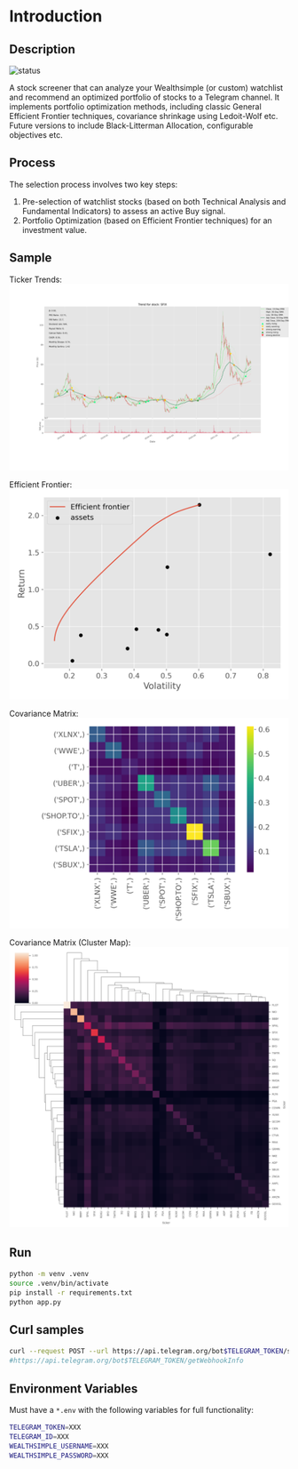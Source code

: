# Introduction

## Description

![status](https://github.com/lejinvarghese/stock-screener/actions/workflows/pylint.yml/badge.svg)

A stock screener that can analyze your Wealthsimple (or custom) watchlist and recommend an optimized portfolio of stocks to a Telegram channel. It implements portfolio optimization methods, including classic General Efficient Frontier techniques, covariance shrinkage using Ledoit-Wolf etc. Future versions to include Black-Litterman Allocation, configurable objectives etc.

## Process

The selection process involves two key steps:

1. Pre-selection of watchlist stocks (based on both Technical Analysis and Fundamental Indicators) to assess an active Buy signal.
2. Portfolio Optimization (based on Efficient Frontier techniques) for an investment value.

## Sample

Ticker Trends:
![Ticker Trend](docs/ohlc.png)

Efficient Frontier:
![Efficient Frontier Optimization](docs/pf_optimizer.png)

Covariance Matrix:
![Covariance Matrix](docs/pf_cov_matrix.png)

Covariance Matrix (Cluster Map):
![Covariance Cluster Map](docs/pf_cov_clusters.png)

## Run

```sh
python -m venv .venv
source .venv/bin/activate
pip install -r requirements.txt
python app.py
```

## Curl samples

```bash
curl --request POST --url https://api.telegram.org/bot$TELEGRAM_TOKEN/setWebhook --header 'content-type: application/json' --data '{"url": "https://2j48cpk83h.execute-api.us-east-1.amazonaws.com/dev"}'
#https://api.telegram.org/bot$TELEGRAM_TOKEN/getWebhookInfo
```

## Environment Variables

Must have a `*.env` with the following variables for full functionality:

```sh
TELEGRAM_TOKEN=XXX
TELEGRAM_ID=XXX
WEALTHSIMPLE_USERNAME=XXX
WEALTHSIMPLE_PASSWORD=XXX
```
